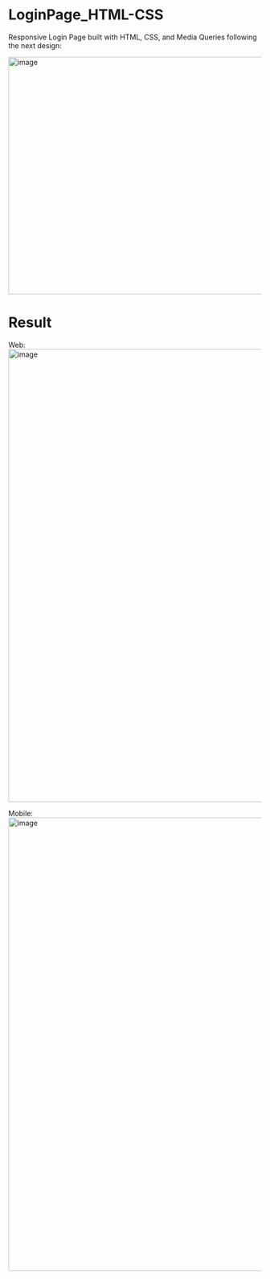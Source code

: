 # LoginPage_HTML-CSS
Responsive Login Page built with HTML, CSS, and Media Queries following the next design:

<img width="995" height="473" alt="image" src="https://github.com/user-attachments/assets/8660f485-1e0b-44b7-9c03-a6765a4871d6" />

# Result
Web:
<img width="1919" height="902" alt="image" src="https://github.com/user-attachments/assets/1ecdd524-151e-4179-86c9-3f539d2197cf" />

Mobile: 
<img width="834" height="903" alt="image" src="https://github.com/user-attachments/assets/91bbbe15-d4a3-46cc-999e-48e672eb0388" />
